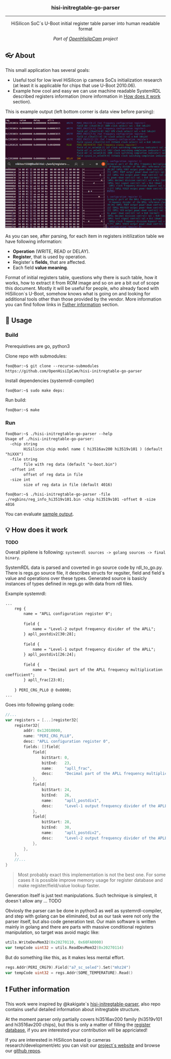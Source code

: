 <h3 align="center">hisi-initregtable-go-parser</h3>

---

<p align="center">HiSilicon SoC`s U-Boot initial register table parser into human readable format</p>
<p align="center"><em>Part of <a href="https://www.openhisiipcam.org">OpenHisiIpCam</a> project</em></p>

## :eyeglasses: About

This small application has several goals: 
* Useful tool for low level HiSilicon ip camera SoCs initialization research (at least it is applicable for chips that use U-Boot 2010.06).
* Example how cool and easy we can use machine readable SystemRDL described registers information (more information in [How does it work](#how_does_it_work) section).

This is example output (left bottom corner is data view before parsing):

![hisi-initregtable-go-parser example screenshot](images/hisi-initregtable-go-parser-example.png)

As you can see, after parsing, for each item in registers initilization table we have following information:
* **Operation** (WRITE, READ or DELAY).
* **Register**, that is used by operation.
* Register`s **fields**, that are affected.
* Each field **value meaning**.

Format of initial registers table, questions why there is such table, how it works, how to extract it from ROM image and so on are a bit out of scope this document. 
Mostly it will be useful for people, who already faced with HiSilicon`s U-Boot, somehow knows what is going on and 
looking for additional tools other than those provided by the vendor.
More information you can find follow links in [Futher information](#futher_information) section.

## :hammer: Usage

### Build

Prerequistives are go, python3

Clone repo with submodules:
```console
foo@bar:~$ git clone --recurse-submodules https://github.com/OpenHisiIpCam/hisi-initregtable-go-parser
```
Install dependencies (systemrdl-compiler)
```console
foo@bar:~$ sudo make deps:
```
Run build:
```console
foo@bar:~$ make
```

### Run

```console
foo@bar:~$ ./hisi-initregtable-go-parser --help
Usage of ./hisi-initregtable-go-parser:
  -chip string
    	HiSilicon chip model name ( hi3516av200 hi3519v101 ) (default "hiXXX")
  -file string
    	file with reg data (default "u-boot.bin")
  -offset int
    	offset of reg data in file
  -size int
    	size of reg data in file (default 4016)
```

```console
foo@bar:~$ ./hisi-initregtable-go-parser -file ./regbins/reg_info_hi3519v101.bin -chip hi3519v101 -offset 0 -size 4016
```

You can evaluate [sample output](regbins/reg_info_hi3519v101.output).

## :bulb: How does it work <a name="how_does_it_work"></a>

**TODO**

Overall pipilene is following: `systemrdl sources -> golang sources -> final binary`.

SystemRDL data is parsed and coverted in go source code by rdl_to_go.py.
There is regs.go source file, it describes structs for regsiter, field and field`s value and operations over these types. 
Generated source is basicly instances of types defined in regs.go with data from rdl files.

Example systemrdl:
```
...
    reg {
        name = "APLL configuration register 0";

        field {
            name = "Level-2 output frequency divider of the APLL";
        } apll_postdiv2[30:28];

        field {
            name = "Level-1 output frequency divider of the APLL";
        } apll_postdiv1[26:24];

        field {
            name = "Decimal part of the APLL frequency multiplication coefficient";
        } apll_frac[23:0];

    } PERI_CRG_PLL0 @ 0x0000;
...
```
Goes into following golang code:
```go
//...
var registers = [...]register32{
    register32{
        addr: 0x12010000,
        name: "PERI_CRG_PLL0",
        desc: "APLL configuration register 0",
        fields: []field{
            field{
                bitStart: 0,
                bitEnd:   23,
                name:     "apll_frac",
                desc:     "Decimal part of the APLL frequency multiplication coefficient",
            },
            field{
                bitStart: 24,
                bitEnd:   26,
                name:     "apll_postdiv1",
                desc:     "Level-1 output frequency divider of the APLL",
            },
            field{
                bitStart: 28,
                bitEnd:   30,
                name:     "apll_postdiv2",
                desc:     "Level-2 output frequency divider of the APLL",
            },
        },
    },
    //...
}
```
> Most probably exact this implementation is not the best one. 
> For some cases it is possible improve memory usage for register database and make register/field/value lookup faster.

Generation itself is just text manipulations. Such technique is simplest, it doesn`t allow any ... TODO

Obviosly the parser can be done in python3 as well as systemrdl-compiler, and step with golang can be eliminated,
but as our task were not only the parser itself, but also code generation test. 
Our main software is written mainly in golang and there are parts with massive conditional registers manipulation,
so target was avoid magic like:

```go
utils.WriteDevMem32(0x20270110, 0x60FA0000)
var tempCode uint32 = utils.ReadDevMem32(0x20270114)
```
But do something like this, as it makes less mental effort.
```go
regs.Addr(PERI_CRG79).Field("a7_sc_seled").Set("mhz24")
var tempCode uint32 = regs.Addr(SOME_TEMPERATURE).Read()
```


## :exclamation: Futher information <a name="futher_information"></a>

This work were inspired by @kakigate`s [hisi-initregtable-parser](https://github.com/kakigate/hisi-initregtable-parser), 
also repo contains useful detailed information about initregtable structure.

At the moment parser only partially covers hi3516av200 family (hi3519v101 and hi3516av200 chips), 
but this is only a matter of filling the [register database](https://github.com/OpenHisiIpCam/registers-description),
if you are interested your contribution will be appriciated!

If you are interested in HiSilicon based ip cameras research/development/etc 
you can visit our [project`s website](https://www.openhisiipcam.org) and browse our [github repos](https://github.com/OpenHisiIpCam/).
